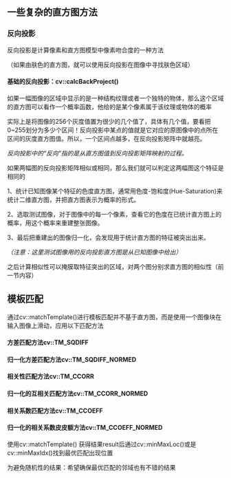 



## 一些复杂的直方图方法			

### 反向投影		

反向投影是计算像素和直方图模型中像素吻合度的一种方法				

（如果由肤色的直方图，就可以使用反向投影在图像中寻找肤色区域）			

#### 基础的反向投影：cv::calcBackProject()		

如果一幅图像的区域中显示的是一种结构纹理或者一个独特的物体，那么这个区域的直方图可以看作一个概率函数，他给的是某个像素属于该纹理或物体的概率			

实际上是将图像的256个灰度值置为很少的几个值了，具体有几个值，要看把0~255划分为多少个区间！反向投影中某点的值就是它对应的原图像中的点所在区间的灰度直方图值。所以，一个区间点越多，在反向投影矩阵中就越亮。			

*反向投影中的“反向”指的是从直方图值到反向投影矩阵映射的过程。*			

如果两幅图的反向投影矩阵相似或相同，那么我们就可以判定这两幅图这个特征是相同的					



1、统计已知图像某个特征的色度直方图，通常用色度-饱和度(Hue-Saturation)来统计二维直方图，并把直方图表示为概率的形式。		

2、选取测试图像，对于图像中的每一个像素，查看它的色度在已统计直方图上的概率，用这个概率来重建整张图像。		

3、最后把重建出的图像归一化，会发现用于统计直方图的特征被突出出来。		

*（注意：这里测试图像用的反向投影直方图是从已知图像中给出）*			



之后计算相似性可以掩膜取特征突出的区域，对两个图分别求直方图的相似性（前一节内容）				





## 模板匹配			

通过cv::matchTemplate()进行模板匹配并不基于直方图，而是使用一个图像块在输入图像上滑动，应用以下匹配方法			



#### 方差匹配方法cv::TM_SQDIFF			

#### 归一化方差匹配方法cv::TM_SQDIFF_NORMED			

#### 相关性匹配方法cv::TM_CCORR		

#### 归一化的互相关匹配方法cv::TM_CCORR_NORMED				

#### 相关系数匹配方法cv::TM_CCOEFF				

#### 归一化的相关系数皮皮额方法cv::TM_CCOEFF_NORMED				



使用cv::matchTemplate() 获得结果result后通过cv::minMaxLoc()或是cv::minMaxIdx()找到最优匹配出现位置				

为避免随机性的结果：希望确保最优匹配的邻域也有不错的结果		











